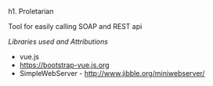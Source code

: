 h1. Proletarian

Tool for easily calling SOAP and REST api

*Libraries used and Attributions*
 - vue.js
 - https://bootstrap-vue.js.org
 - SimpleWebServer - http://www.jibble.org/miniwebserver/